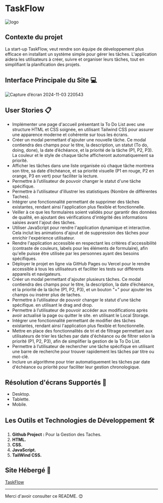 # TaskFlow

![logo](https://github.com/user-attachments/assets/c89a9685-2b20-45cd-b240-e0156db7aeec)

## Contexte du projet

La start-up TaskFlow, veut rendre son équipe de développement plus efficace en installant un système simple pour gérer les tâches. L'application aidera les utilisateurs à créer, suivre et organiser leurs tâches, tout en simplifiant la planification des projets.


## Interface Principale du Site 💻

![Capture d’écran 2024-11-03 220543](https://github.com/user-attachments/assets/e481035e-e0b9-4019-b4c1-fbb0427b0b97)

## User Stories 📋
- Implémenter une page d'accueil présentant la To Do List avec une structure HTML et CSS soignée, en utilisant Tailwind CSS pour assurer une apparence moderne et cohérente sur tous les écrans.
- Créer un modal permettant d'ajouter une nouvelle tâche. Ce modal contiendra des champs pour le titre, la description, un statut (To do, doing, done), la date d’échéance, et la priorité de la tâche (P1, P2, P3). La couleur et le style de chaque tâche afficheront automatiquement sa priorité.
- Afficher les tâches dans une liste organisée où chaque tâche montrera son titre, sa date d’échéance, et sa priorité visuelle (P1 en rouge, P2 en orange, P3 en vert) pour faciliter la lecture.
- Permettre à l’utilisateur de pouvoir changer le statut d'une tâche spécifique.
- Permettre à l’utilisateur d’illustrer les statistiques (Nombre de différentes Taches).
- Intégrer une fonctionnalité permettant de supprimer des tâches existantes, rendant ainsi l'application plus flexible et fonctionnelle.
- Veiller à ce que les formulaires soient validés pour garantir des données de qualité, en ajoutant des vérifications d'intégrité des informations saisies avant l'ajout des tâches.
- Utiliser JavaScript pour rendre l'application dynamique et interactive. Cela inclut les animations d'ajout et de suppression des tâches pour enrichir l'expérience utilisateur.
- Rendre l'application accessible en respectant les critères d'accessibilité (contraste de couleurs, labels pour les éléments de formulaire), afin qu'elle puisse être utilisée par les personnes ayant des besoins spécifiques.
- Déployer le projet en ligne via GitHub Pages ou Vercel pour le rendre accessible à tous les utilisateurs et faciliter les tests sur différents appareils et navigateurs.
- Créer un modal permettant d'ajouter plusieurs tâches. Ce modal contiendra des champs pour le titre, la description, la date d’échéance, et la priorité de la tâche (P1, P2, P3), et un bouton "+" pour ajouter les champs ou insérer plus de taches.
- Permettre à l’utilisateur de pouvoir changer le statut d'une tâche spécifique. en utilisant le drag and drop.
- Permettre à l’utilisateur de pouvoir accéder aux modifications après avoir actualisé la page ou quitter le site. en utilisant le Local Storage.
- Intégrer une fonctionnalité permettant de modifier des tâches existantes, rendant ainsi l'application plus flexible et fonctionnelle.
- Mettre en place des fonctionnalités de tri et de filtrage permettant aux utilisateurs de trier les tâches par date d'échéance ou de filtrer selon la priorité (P1, P2, P3), afin de simplifier la gestion de la To Do List.
- Permettre à l’utilisateur de rechercher une tâche spécifique en utilisant une barre de recherche pour trouver rapidement les tâches par titre ou mot-clé.
- Inclure un algorithme pour trier automatiquement les tâches par date d'échéance ou priorité pour faciliter leur gestion chronologique.

## Résolution d'écrans Supportés 📱

- Desktop.
- Tablette.
- Mobile.

## Les Outils et Technologies de Développement 🛠

1. **Github Project :** Pour la Gestion des Taches.
2. **HTML.**
3. **CSS.**
4. **JavaScript.**
5. **TailWind CSS.**

## Site Hébergé 🔗
[TaskFlow](https://abdelhafidait.github.io/TaskFlow/pages/index.html)

------------------------------------------------------------------

Merci d'avoir consulter ce README. :blush:
